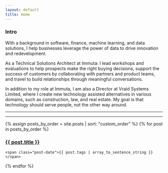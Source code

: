 ```yaml
---
layout: default
title: Home
---
```


### Intro
With a background in software, finance, machine learning, and data solutions, I help businesses leverage the power of data to drive innovation and redevelopment.

As a Technical Solutions Architect at Immuta: I lead workshops and evaluations to help prospects make the right buying decisions, support the success of customers by collaborating with partners and product teams, and travel to build relationships through meaningful conversations.

In addition to my role at Immuta, I am also a Director at Vraid Systems Limited, where I create new technology assisted alternatives in various domains, such as construction, law, and real estate. My goal is that technology should serve people, not the other way around.

---
---

<div class="posts">
  {% assign posts_by_order = site.posts | sort: "custom_order" %}
  {% for post in posts_by_order %}
  <div class="post">
    <h3 class="post-title">
      <a href="{{ post.url }}">
        {{ post.title }}
      </a>
    </h3>

    <span class="post-date">{{ post.tags | array_to_sentence_string }}</span>
  </div>
  {% endfor %}
</div>
